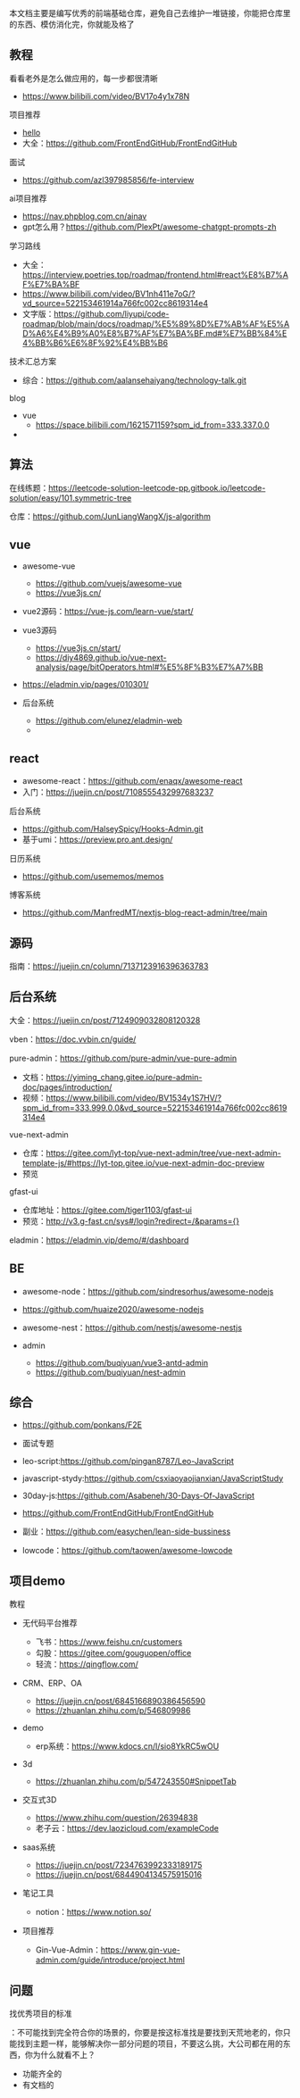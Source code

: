 本文档主要是编写优秀的前端基础仓库，避免自己去维护一堆链接，你能把仓库里的东西、模仿消化完，你就能及格了



## 教程

看看老外是怎么做应用的，每一步都很清晰

- https://www.bilibili.com/video/BV17o4y1x78N

项目推荐

- [hello](https://github.com/521xueweihan/HelloGitHub)
- 大全：https://github.com/FrontEndGitHub/FrontEndGitHub

面试

- https://github.com/azl397985856/fe-interview

ai项目推荐

- https://nav.phpblog.com.cn/ainav
- gpt怎么用？https://github.com/PlexPt/awesome-chatgpt-prompts-zh

学习路线

- 大全：https://interview.poetries.top/roadmap/frontend.html#react%E8%B7%AF%E7%BA%BF
- https://www.bilibili.com/video/BV1nh411e7oG/?vd_source=522153461914a766fc002cc8619314e4
- 文字版：https://github.com/liyupi/code-roadmap/blob/main/docs/roadmap/%E5%89%8D%E7%AB%AF%E5%AD%A6%E4%B9%A0%E8%B7%AF%E7%BA%BF.md#%E7%BB%84%E4%BB%B6%E6%8F%92%E4%BB%B6

技术汇总方案

- 综合：https://github.com/aalansehaiyang/technology-talk.git

blog

- vue
  - https://space.bilibili.com/1621571159?spm_id_from=333.337.0.0
- 



## 算法

在线练题：https://leetcode-solution-leetcode-pp.gitbook.io/leetcode-solution/easy/101.symmetric-tree

仓库：https://github.com/JunLiangWangX/js-algorithm





## vue

- awesome-vue
  - https://github.com/vuejs/awesome-vue
  - https://vue3js.cn/

- vue2源码：https://vue-js.com/learn-vue/start/
- vue3源码
  - https://vue3js.cn/start/
  - https://diy4869.github.io/vue-next-analysis/page/bitOperators.html#%E5%8F%B3%E7%A7%BB

- https://eladmin.vip/pages/010301/

- 后台系统
  - https://github.com/elunez/eladmin-web
  - 




## react

- awesome-react：https://github.com/enaqx/awesome-react
- 入门：https://juejin.cn/post/7108555432997683237

后台系统

- https://github.com/HalseySpicy/Hooks-Admin.git
- 基于umi：https://preview.pro.ant.design/

日历系统

- https://github.com/usememos/memos

博客系统

- https://github.com/ManfredMT/nextjs-blog-react-admin/tree/main







## 源码

指南：https://juejin.cn/column/7137123916396363783



## 后台系统

大全：https://juejin.cn/post/7124909032808120328

vben：https://doc.vvbin.cn/guide/

pure-admin：https://github.com/pure-admin/vue-pure-admin

- 文档：https://yiming_chang.gitee.io/pure-admin-doc/pages/introduction/
- 视频：https://www.bilibili.com/video/BV1534y1S7HV/?spm_id_from=333.999.0.0&vd_source=522153461914a766fc002cc8619314e4

vue-next-admin
- 仓库：https://gitee.com/lyt-top/vue-next-admin/tree/vue-next-admin-template-js/#https://lyt-top.gitee.io/vue-next-admin-doc-preview
- 预览

gfast-ui
- 仓库地址：https://gitee.com/tiger1103/gfast-ui
- 预览：http://v3.g-fast.cn/sys#/login?redirect=/&params={}

eladmin：https://eladmin.vip/demo/#/dashboard








## BE

- awesome-node：https://github.com/sindresorhus/awesome-nodejs
- https://github.com/huaize2020/awesome-nodejs

- awesome-nest：https://github.com/nestjs/awesome-nestjs
- admin
  - https://github.com/buqiyuan/vue3-antd-admin
  - https://github.com/buqiyuan/nest-admin



## 综合

- https://github.com/ponkans/F2E
- 面试专题

- leo-script:https://github.com/pingan8787/Leo-JavaScript

- javascript-stydy:https://github.com/csxiaoyaojianxian/JavaScriptStudy
- 30day-js:https://github.com/Asabeneh/30-Days-Of-JavaScript
- https://github.com/FrontEndGitHub/FrontEndGitHub
- 副业：https://github.com/easychen/lean-side-bussiness
- lowcode：https://github.com/taowen/awesome-lowcode



## 项目demo

教程

- 无代码平台推荐

  - 飞书：<https://www.feishu.cn/customers>
  - 勾股：<https://gitee.com/gouguopen/office>
  - 轻流：<https://qingflow.com/>

- CRM、ERP、OA

  - <https://juejin.cn/post/6845166890386456590>
  - <https://zhuanlan.zhihu.com/p/546809986>

- demo

  - erp系统：<https://www.kdocs.cn/l/sio8YkRC5wOU>

- 3d

  - <https://zhuanlan.zhihu.com/p/547243550#SnippetTab>

- 交互式3D

  - <https://www.zhihu.com/question/26394838>
  - 老子云：<https://dev.laozicloud.com/exampleCode>

- saas系统

  - <https://juejin.cn/post/7234763992333189175>
  - <https://juejin.cn/post/6844904134575915016>

- 笔记工具

  - notion：<https://www.notion.so/>

- 项目推荐

  - Gin-Vue-Admin：<https://www.gin-vue-admin.com/guide/introduce/project.html>

  

## 问题

找优秀项目的标准

：不可能找到完全符合你的场景的，你要是按这标准找是要找到天荒地老的，你只能找到主题一样，能够解决你一部分问题的项目，不要这么挑，大公司都在用的东西，你为什么就看不上？

- 功能齐全的
- 有文档的


